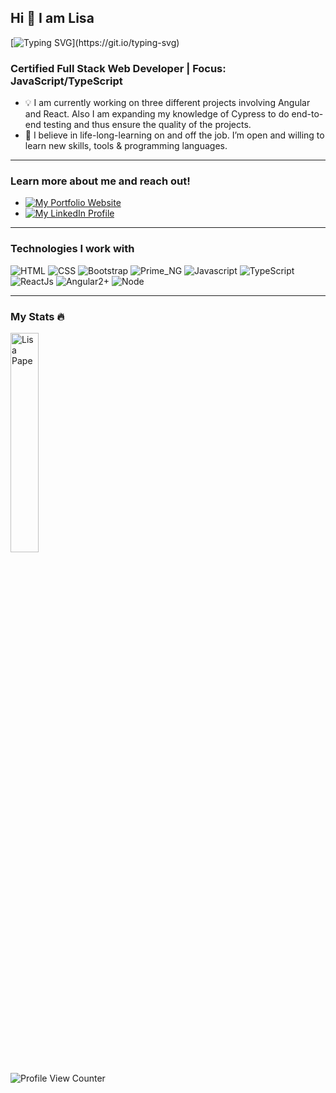 <h2 align="left">Hi 👋 I am Lisa</h2>

[![Typing SVG](https://readme-typing-svg.herokuapp.com?duration=10000&left=true&width=800&height=30&color=5CDB95&lines=Welcome+to+my+Github+page!)](https://git.io/typing-svg)


### Certified Full Stack Web Developer | Focus: JavaScript/TypeScript

* 💡 I am currently working on three different projects involving Angular and React. Also I am expanding my knowledge of Cypress to do end-to-end testing and thus ensure the quality of the projects.
* 💟  I believe in life-long-learning on and off the job. I’m open and willing to learn new skills, tools & programming languages.


---
### Learn more about me and reach out!

* [![My Portfolio Website](https://img.shields.io/badge/My%20Portfolio%20Website-5CDB95?style=flat-square)](https://lisapmunich.github.io/Portfolio-Website/)
* [![My LinkedIn Profile](https://img.shields.io/badge/Linkedin-0A66C2?style=flat-square&logo=Linkedin&logoColor=white&link=https://www.linkedin.com/in/lisa-pape/)](https://www.linkedin.com/in/lisa-pape/)


---
### Technologies I work with

![HTML](https://img.shields.io/badge/html%20-%23E34F26.svg?&style=for-the-badge&logo=html5&logoColor=white)
![CSS](https://img.shields.io/badge/css%20-%23264DE4.svg?&style=for-the-badge&logo=css3&logoColor=white)
![Bootstrap](https://img.shields.io/badge/-Bootstrap-8011F5?style=for-the-badge&logo=bootstrap&logoColor=white)
![Prime_NG](https://img.shields.io/badge/PrimeNG-C3002E?style=for-the-badge&logo=prime-ng&logoColor=white)
![Javascript](https://img.shields.io/badge/-Javascript-ffb400?style=for-the-badge&logo=javascript&logoColor=ffff3f)
![TypeScript](https://img.shields.io/badge/-TypeScript-3075C1?style=for-the-badge&logo=typescript&logoColor=white)
![ReactJs](https://img.shields.io/badge/-React-5DD4F4?style=for-the-badge&logo=react&logoColor=white)
![Angular2+](https://img.shields.io/badge/Angular-DD0031?style=for-the-badge&logo=angular&logoColor=white)
![Node](https://img.shields.io/badge/Nodejs-72A864?style=for-the-badge&logo=nodejs&logoColor=red)


---
### My Stats 🔥 

<div>
<img width="30%" src="https://github-readme-stats.vercel.app/api/top-langs?username=LisaPMunich&show_icons=true&theme=dracula&title_color=F0F3F6&text_color=F0F3F6&bg_color=0a0c10&locale=en&layout=compact&hide_border=false_border-style=rounded" alt="Lisa Pape" />


![Profile View Counter](https://komarev.com/ghpvc/?username=LisaPMunich)

